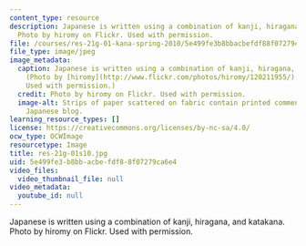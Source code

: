 ```yaml
---
content_type: resource
description: Japanese is written using a combination of kanji, hiragana, and katakana.
  Photo by hiromy on Flickr. Used with permission.
file: /courses/res-21g-01-kana-spring-2010/5e499fe3b8bbacbefdf88f07279ca6e4_res-21g-01s10.jpg
file_type: image/jpeg
image_metadata:
  caption: Japanese is written using a combination of kanji, hiragana, and katakana.
    (Photo by [hiromy](http://www.flickr.com/photos/hiromy/120211955/) on Flickr.
    Used with permission.)
  credit: Photo by hiromy on Flickr. Used with permission.
  image-alt: Strips of paper scattered on fabric contain printed comments  from a
    Japanese blog.
learning_resource_types: []
license: https://creativecommons.org/licenses/by-nc-sa/4.0/
ocw_type: OCWImage
resourcetype: Image
title: res-21g-01s10.jpg
uid: 5e499fe3-b8bb-acbe-fdf8-8f07279ca6e4
video_files:
  video_thumbnail_file: null
video_metadata:
  youtube_id: null
---
```

Japanese is written using a combination of kanji, hiragana, and katakana. Photo by hiromy on Flickr. Used with permission.